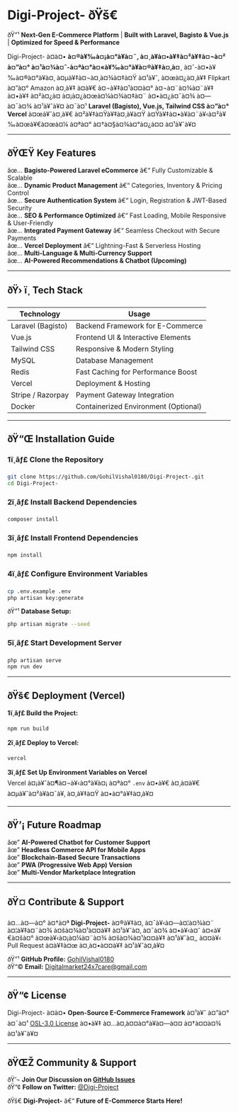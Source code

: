 # **Digi-Project- ðŸš€**  
ðŸ”¹ **Next-Gen E-Commerce Platform** | **Built with Laravel, Bagisto & Vue.js** | **Optimized for Speed & Performance**  

Digi-Project- à¤à¤• **à¤®à¥‰à¤¡à¤°à¥à¤¨, à¤¸à¥à¤•à¥‡à¤²à¥‡à¤¬à¤² à¤”à¤° à¤¹à¤¾à¤ˆ-à¤ªà¤°à¤«à¥‰à¤°à¥à¤®à¥‡à¤‚à¤¸** à¤ˆ-à¤•à¥‰à¤®à¤°à¥à¤¸ à¤µà¥‡à¤¬à¤¸à¤¾à¤‡à¤Ÿ à¤¹à¥ˆ, à¤œà¤¿à¤¸à¥‡ Flipkart à¤”à¤° Amazon à¤¸à¥‡ à¤­à¥€ à¤¬à¥‡à¤¹à¤¤à¤° à¤¬à¤¨à¤¾à¤¨à¥‡ à¤•à¥‡ à¤²à¤¿à¤ à¤¡à¤¿à¤œà¤¼à¤¾à¤‡à¤¨ à¤•à¤¿à¤¯à¤¾ à¤—à¤¯à¤¾ à¤¹à¥ˆà¥¤ à¤¯à¤¹ **Laravel (Bagisto), Vue.js, Tailwind CSS à¤”à¤° Vercel** à¤œà¥ˆà¤¸à¥€ à¤²à¥‡à¤Ÿà¥‡à¤¸à¥à¤Ÿ à¤Ÿà¥‡à¤•à¥à¤¨à¥‹à¤²à¥‰à¤œà¥€à¤œà¤¼ à¤ªà¤° à¤†à¤§à¤¾à¤°à¤¿à¤¤ à¤¹à¥ˆà¥¤  

---  

## **ðŸŒŸ Key Features**  
âœ… **Bagisto-Powered Laravel eCommerce** â€“ Fully Customizable & Scalable  
âœ… **Dynamic Product Management** â€“ Categories, Inventory & Pricing Control  
âœ… **Secure Authentication System** â€“ Login, Registration & JWT-Based Security  
âœ… **SEO & Performance Optimized** â€“ Fast Loading, Mobile Responsive & User-Friendly  
âœ… **Integrated Payment Gateway** â€“ Seamless Checkout with Secure Payments  
âœ… **Vercel Deployment** â€“ Lightning-Fast & Serverless Hosting  
âœ… **Multi-Language & Multi-Currency Support**  
âœ… **AI-Powered Recommendations & Chatbot (Upcoming)**  

---  

## **ðŸ› ï¸ Tech Stack**  
| **Technology**  | **Usage**  |  
|----------------|------------|  
| Laravel (Bagisto) | Backend Framework for E-Commerce |  
| Vue.js  | Frontend UI & Interactive Elements  |  
| Tailwind CSS  | Responsive & Modern Styling  |  
| MySQL  | Database Management  |  
| Redis  | Fast Caching for Performance Boost  |  
| Vercel  | Deployment & Hosting  |  
| Stripe / Razorpay  | Payment Gateway Integration  |  
| Docker  | Containerized Environment (Optional)  |  

---  

## **ðŸ“Œ Installation Guide**  
### **1ï¸âƒ£ Clone the Repository**  
```bash
git clone https://github.com/GohilVishal0180/Digi-Project-.git
cd Digi-Project-
```

### **2ï¸âƒ£ Install Backend Dependencies**  
```bash
composer install
```

### **3ï¸âƒ£ Install Frontend Dependencies**  
```bash
npm install
```

### **4ï¸âƒ£ Configure Environment Variables**  
```bash
cp .env.example .env
php artisan key:generate
```
ðŸ”¹ **Database Setup:**  
```bash
php artisan migrate --seed
```

### **5ï¸âƒ£ Start Development Server**  
```bash
php artisan serve
npm run dev
```

---

## **ðŸš€ Deployment (Vercel)**
**1ï¸âƒ£ Build the Project:**  
```bash
npm run build
```
**2ï¸âƒ£ Deploy to Vercel:**  
```bash
vercel
```
**3ï¸âƒ£ Set Up Environment Variables on Vercel**  
Vercel à¤¡à¥ˆà¤¶à¤¬à¥‹à¤°à¥à¤¡ à¤ªà¤° `.env` à¤•à¥€ à¤¸à¤­à¥€ à¤µà¥ˆà¤²à¥à¤¯à¥‚ à¤¸à¥‡à¤Ÿ à¤•à¤°à¥‡à¤‚à¥¤  

---

## **ðŸ’¡ Future Roadmap**  
âœ” **AI-Powered Chatbot for Customer Support**  
âœ” **Headless Commerce API for Mobile Apps**  
âœ” **Blockchain-Based Secure Transactions**  
âœ” **PWA (Progressive Web App) Version**  
âœ” **Multi-Vendor Marketplace Integration**  

---

## **ðŸ¤ Contribute & Support**  
à¤…à¤—à¤° à¤†à¤ª **Digi-Project-** à¤®à¥‡à¤‚ à¤¯à¥‹à¤—à¤¦à¤¾à¤¨ à¤¦à¥‡à¤¨à¤¾ à¤šà¤¾à¤¹à¤¤à¥‡ à¤¹à¥ˆà¤‚ à¤¯à¤¾ à¤•à¥‹à¤ˆ à¤«à¥€à¤šà¤° à¤œà¥‹à¤¡à¤¼à¤¨à¤¾ à¤šà¤¾à¤¹à¤¤à¥‡ à¤¹à¥ˆà¤‚, à¤¤à¥‹ Pull Request à¤­à¥‡à¤œ à¤¸à¤•à¤¤à¥‡ à¤¹à¥ˆà¤‚à¥¤  

ðŸ”¹ **GitHub Profile:** [GohilVishal0180](https://github.com/GohilVishal0180)  
ðŸ“© **Email:** Digitalmarket24x7care@gmail.com  

---

## **ðŸ“¢ License**  
Digi-Project- à¤à¤• **Open-Source E-Commerce Framework** à¤¹à¥ˆ à¤”à¤° à¤¯à¤¹ [OSL-3.0 License](https://opensource.org/licenses/OSL-3.0) à¤•à¥‡ à¤…à¤‚à¤¤à¤°à¥à¤—à¤¤ à¤†à¤¤à¤¾ à¤¹à¥ˆà¥¤  

---

## **ðŸŒŽ Community & Support**  
ðŸ’¬ **Join Our Discussion on [GitHub Issues](https://github.com/GohilVishal0180/Digi-Project-/issues)**  
ðŸ“¢ **Follow on Twitter:** [@Digi-Project](https://twitter.com/DigiProject)  

ðŸš€ **Digi-Project-** â€“ **Future of E-Commerce Starts Here!**  
